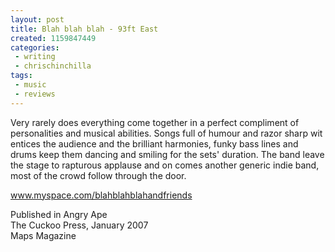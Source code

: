 ```yaml
---
layout: post
title: Blah blah blah - 93ft East
created: 1159847449
categories:
 - writing
 - chrischinchilla
tags: 
 - music 
 - reviews
---
```


Very rarely does everything come together in a perfect compliment of personalities and musical abilities. Songs full of humour and razor sharp wit entices the audience and the brilliant harmonies, funky bass lines and drums keep them dancing and smiling for the sets' duration. The band leave the stage to rapturous applause and on comes another generic indie band, most of the crowd follow through the door.

<a href="https://www.myspace.com/blahblahblahandfriends" target="_blank">www.myspace.com/blahblahblahandfriends</a>

Published in Angry Ape<br />The Cuckoo Press, January 2007<br />Maps Magazine
